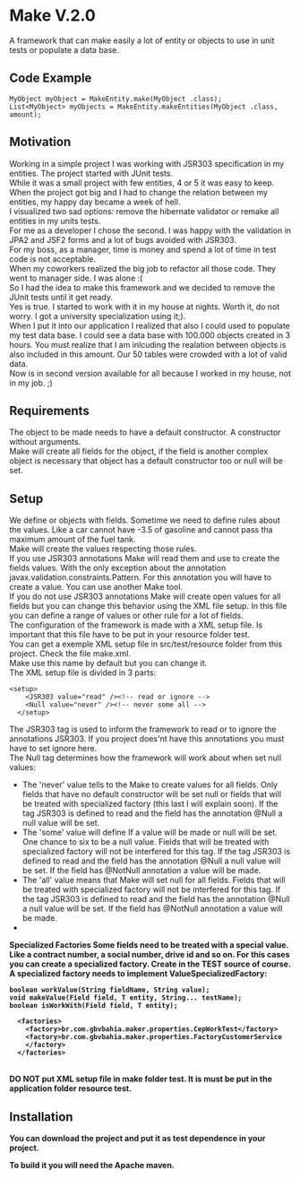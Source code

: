 # Make V.2.0
A framework that can make easily a lot of entity or objects to use in unit tests or populate a data base.

## Code Example

```<java>
MyObject myObject = MakeEntity.make(MyObject .class);
List<MyObject> myObjects = MakeEntity.makeEntities(MyObject .class, amount);
```
## Motivation
Working in a simple project I was working with JSR303 specification in my entities. The project started with JUnit tests.<br>
While it was a small project with few entities, 4 or 5 it was easy to keep.<br>
When the project got big and I had to change the relation between my entities, my happy day became a week of hell.<br>
I visualized two sad options: remove the hibernate validator or remake all entities in my units tests.<br>
For me as a developer I chose the second. I was happy with the validation in JPA2 and JSF2 forms and a lot of bugs avoided with JSR303.<br>
For my boss, as a manager, time is money and spend a lot of time in test code is not acceptable.<br>
When my coworkers realized the big job to refactor all those code. They went to manager side. I was alone :(<br>
So I had the idea to make this framework and we decided to remove the JUnit tests until it get ready.<br>
Yes is true. I started to work with it in my house at nights. Worth it, do not worry. I got a university specialization using it;).<br>
When I put it into our application I realized that also I could used to populate my test data base. I could see a data base with 100.000 objects created in 3 hours. You must realize that I am inlcuding the realation between objects is also included in this amount. Our 50 tables were crowded with a lot of valid data.<br>
Now is in second version available for all because I worked in my house, not in my job. ;)

## Requirements
The object to be made needs to have a default constructor. A constructor without arguments.<br>
Make will create all fields for the object, if the field is another complex object is necessary that object has a default constructor too or null will be set.

## Setup
We define or objects with fields. Sometime we need to define rules about the values. Like a car cannot have -3.5 of gasoline and cannot pass tha maximum amount of the fuel tank.<br>
Make will create the values respecting those rules.<br>
If you use JSR303 annotations Make will read them and use to create the fields values. With the only exception about the annotation javax.validation.constraints.Pattern. For this annotation you will have to create a value. You can use another Make tool.<br>
If you do not use JSR303 annotations Make will create open values for all fields but you can change this behavior using the XML file setup. In this file you can define a range of values or other rule for a lot of fields.<br>
The configuration of the framework is made with a XML setup file. Is important that this file have to be put in your resource folder test.<br>
You can get a exemple XML setup file in src/test/resource folder from this project. Check the file make.xml.<br>
Make use this name by default but you can change it.<br>
The XML setup file is divided in 3 parts:<br>
```<XML>
<setup>
    <JSR303 value="read" /><!-- read or ignore -->
    <Null value="never" /><!-- never some all -->
  </setup>
```
The JSR303 tag is used to inform the framework to read or to ignore the annotations JSR303. If you project does'nt have this annotations you must have to set ignore here.<br>
The Null tag determines how the framework will work about when set null values:<br>
*   The 'never' value tells to the Make to create values for all fields. Only fields that have no default constructor will be set null or fields that will be treated with specialized factory (this last I will explain soon). If the tag JSR303 is defined to read and the field has the annotation @Null a null value will be set.<br>
*   The 'some' value will define If a value will be made or null will be set. One chance to six to be a null value. Fields that will be treated with specialized factory will not be interfered for this tag. If the tag JSR303 is defined to read and the field has the annotation @Null a null value will be set. If the field has @NotNull annotation a value will be made.<br> 
*   The 'all' value means that Make will set null for all fields. Fields that will be treated with specialized factory will not be interfered for this tag. If the tag JSR303 is defined to read and the field has the annotation @Null a null value will be set. If the field has @NotNull annotation a value will be made.<br>
*   
<b> Specialized Factories <b />
Some fields need to be treated with a special value. Like a contract number, a social number, drive id and so on. For this cases you can create a specialized factory. Create in the TEST source of course.
A specialized factory needs to implement ValueSpecializedFactory:
```<java>
boolean workValue(String fieldName, String value);
void makeValue(Field field, T entity, String... testName);
boolean isWorkWith(Field field, T entity);
```


```<XML>
  <factories>
    <factory>br.com.gbvbahia.maker.properties.CepWorkTest</factory>
    <factory>br.com.gbvbahia.maker.properties.FactoryCustomerService
    </factory>
  </factories>
```
<br>DO NOT put XML setup file in make folder test. It is must be put in the application folder resource test. 


## Installation
You can download the project and put it as test dependence in your project.

To build it you will need the Apache maven.
